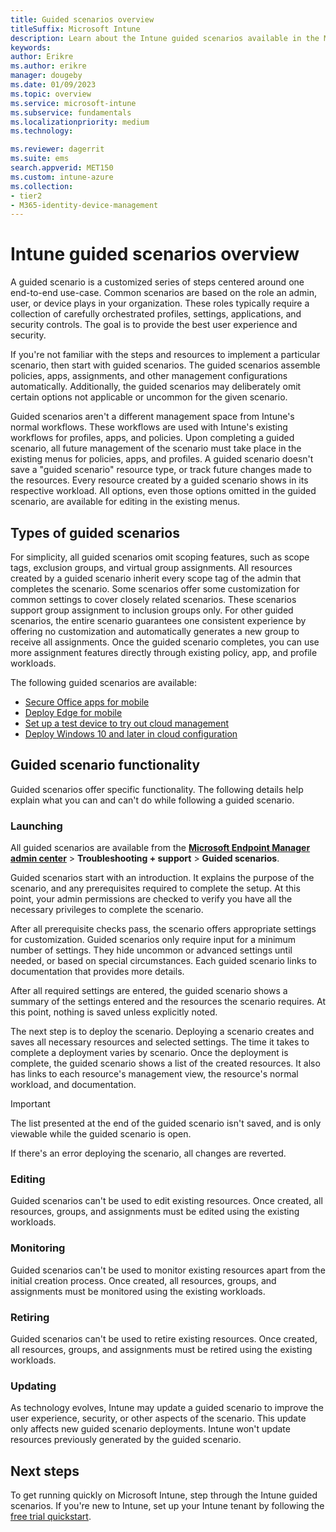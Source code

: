 ```yaml
---
title: Guided scenarios overview
titleSuffix: Microsoft Intune
description: Learn about the Intune guided scenarios available in the Microsoft 365 Device Management portal.
keywords:
author: Erikre
ms.author: erikre
manager: dougeby
ms.date: 01/09/2023
ms.topic: overview
ms.service: microsoft-intune
ms.subservice: fundamentals
ms.localizationpriority: medium
ms.technology:

ms.reviewer: dagerrit
ms.suite: ems
search.appverid: MET150
ms.custom: intune-azure
ms.collection:
- tier2
- M365-identity-device-management
---
```


# Intune guided scenarios overview

A guided scenario is a customized series of steps centered around one end-to-end use-case. Common scenarios are based on the role an admin, user, or device plays in your organization. These roles typically require a collection of carefully orchestrated profiles, settings, applications, and security controls. The goal is to provide the best user experience and security.

If you're not familiar with the steps and resources to implement a particular scenario, then start with guided scenarios. The guided scenarios assemble policies, apps, assignments, and other management configurations automatically. Additionally, the guided scenarios may deliberately omit certain options not applicable or uncommon for the given scenario. 

Guided scenarios aren't a different management space from Intune's normal workflows. These workflows are used with Intune's existing workflows for profiles, apps, and policies. Upon completing a guided scenario, all future management of the scenario must take place in the existing menus for policies, apps, and profiles. A guided scenario doesn't save a "guided scenario" resource type, or track future changes made to the resources. Every resource created by a guided scenario shows in its respective workload. All options, even those options omitted in the guided scenario, are available for editing in the existing menus.

## Types of guided scenarios

For simplicity, all guided scenarios omit scoping features, such as scope tags, exclusion groups, and virtual group assignments. All resources created by a guided scenario inherit every scope tag of the admin that completes the scenario. Some scenarios offer some customization for common settings to cover closely related scenarios. These scenarios support group assignment to inclusion groups only. For other guided scenarios, the entire scenario guarantees one consistent experience by offering no customization and automatically generates a new group to receive all assignments. Once the guided scenario completes, you can use more assignment features directly through existing policy, app, and profile workloads.

The following guided scenarios are available:

- [Secure Office apps for mobile](guided-scenarios-office-mobile.md)
- [Deploy Edge for mobile](guided-scenarios-edge.md)
- [Set up a test device to try out cloud management](guided-scenarios-cloud-managed-pc.md)
- [Deploy Windows 10 and later in cloud configuration](cloud-configuration.md)

## Guided scenario functionality

Guided scenarios offer specific functionality. The following details help explain what you can and can't do while following a guided scenario.

### Launching  

All guided scenarios are available from the **[Microsoft Endpoint Manager admin center](https://endpoint.microsoft.com)** > **Troubleshooting + support** > **Guided scenarios**.

Guided scenarios start with an introduction. It explains the purpose of the scenario, and any prerequisites required to complete the setup. At this point, your admin permissions are checked to verify you have all the necessary privileges to complete the scenario.  

After all prerequisite checks pass, the scenario offers appropriate settings for customization. Guided scenarios only require input for a minimum number of settings. They hide uncommon or advanced settings until needed, or based on special circumstances. Each guided scenario links to documentation that provides more details.

After all required settings are entered, the guided scenario shows a summary of the settings entered and the resources the scenario requires. At this point, nothing is saved unless explicitly noted.

The next step is to deploy the scenario. Deploying a scenario creates and saves all necessary resources and selected settings. The time it takes to complete a deployment varies by scenario. Once the deployment is complete, the guided scenario shows a list of the created resources. It also has links to each resource's management view, the resource's normal workload, and documentation.

> [!IMPORTANT]
> The list presented at the end of the guided scenario isn't saved, and is only viewable while the guided scenario is open.

If there's an error deploying the scenario, all changes are reverted.

### Editing

Guided scenarios can't be used to edit existing resources. Once created, all resources, groups, and assignments must be edited using the existing workloads.

### Monitoring

Guided scenarios can't be used to monitor existing resources apart from the initial creation process. Once created, all resources, groups, and assignments must be monitored using the existing workloads.

### Retiring

Guided scenarios can't be used to retire existing resources. Once created, all resources, groups, and assignments must be retired using the existing workloads.

### Updating

As technology evolves, Intune may update a guided scenario to improve the user experience, security, or other aspects of the scenario. This update only affects new guided scenario deployments. Intune won't update resources previously generated by the guided scenario.

## Next steps

To get running quickly on Microsoft Intune, step through the Intune guided scenarios. If you're new to Intune, set up your Intune tenant by following the [free trial quickstart](free-trial-sign-up.md).
